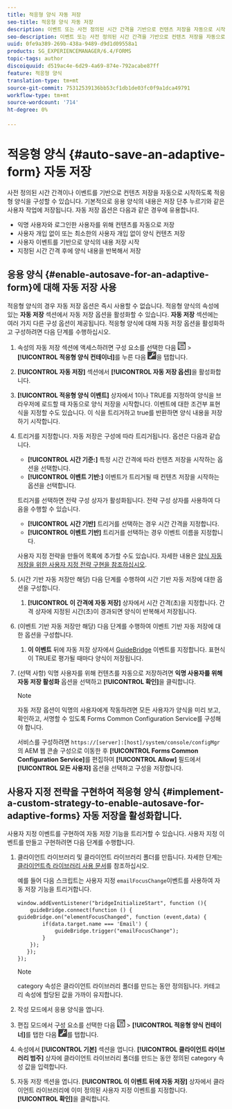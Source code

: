 ```yaml
---
title: 적응형 양식 자동 저장
seo-title: 적응형 양식 자동 저장
description: 이벤트 또는 사전 정의된 시간 간격을 기반으로 컨텐츠 저장을 자동으로 시작하도록 적응형 양식을 구성할 수 있습니다
seo-description: 이벤트 또는 사전 정의된 시간 간격을 기반으로 컨텐츠 저장을 자동으로 시작하도록 적응형 양식을 구성할 수 있습니다
uuid: 0fe9a389-269b-438a-9489-d9d1d09558a1
products: SG_EXPERIENCEMANAGER/6.4/FORMS
topic-tags: author
discoiquuid: d519ac4e-6d29-4a69-874e-792acabe87ff
feature: 적응형 양식
translation-type: tm+mt
source-git-commit: 75312539136bb53cf1db1de03fc0f9a1dca49791
workflow-type: tm+mt
source-wordcount: '714'
ht-degree: 0%

---
```



# 적응형 양식 {#auto-save-an-adaptive-form} 자동 저장

사전 정의된 시간 간격이나 이벤트를 기반으로 컨텐츠 저장을 자동으로 시작하도록 적응형 양식을 구성할 수 있습니다. 기본적으로 응용 양식의 내용은 저장 단추 누르기와 같은 사용자 작업에 저장됩니다. 자동 저장 옵션은 다음과 같은 경우에 유용합니다.

* 익명 사용자와 로그인한 사용자를 위해 컨텐츠를 자동으로 저장
* 사용자 개입 없이 또는 최소한의 사용자 개입 없이 양식 컨텐츠 저장
* 사용자 이벤트를 기반으로 양식의 내용 저장 시작
* 지정된 시간 간격 후에 양식 내용을 반복해서 저장

## 응용 양식 {#enable-autosave-for-an-adaptive-form}에 대해 자동 저장 사용

적응형 양식의 경우 자동 저장 옵션은 즉시 사용할 수 없습니다. 적응형 양식의 속성에 있는 **자동 저장** 섹션에서 자동 저장 옵션을 활성화할 수 있습니다. **자동 저장** 섹션에는 여러 가지 다른 구성 옵션이 제공됩니다. 적응형 양식에 대해 자동 저장 옵션을 활성화하고 구성하려면 다음 단계를 수행하십시오.

1. 속성의 자동 저장 섹션에 액세스하려면 구성 요소를 선택한 다음 ![필드 수준](assets/field-level.png) > **[!UICONTROL 적응형 양식 컨테이너]**&#x200B;를 누른 다음 ![cmppr](assets/cmppr.png)을 탭합니다.
1. **[!UICONTROL 자동 저장]** 섹션에서 **[!UICONTROL 자동 저장 옵션]**&#x200B;을 활성화합니다.
1. **[!UICONTROL 적응형 양식 이벤트]** 상자에서 1이나 TRUE를 지정하여 양식을 브라우저에 로드할 때 자동으로 양식 저장을 시작합니다. 이벤트에 대한 조건부 표현식을 지정할 수도 있습니다. 이 식을 트리거하고 true를 반환하면 양식 내용을 저장하기 시작합니다.
1. 트리거를 지정합니다. 자동 저장은 구성에 따라 트리거됩니다. 옵션은 다음과 같습니다.

   * **[!UICONTROL 시간 기준:]** 특정 시간 간격에 따라 컨텐츠 저장을 시작하는 옵션을 선택합니다.
   * **[!UICONTROL 이벤트 기반:]** 이벤트가 트리거될 때 컨텐츠 저장을 시작하는 옵션을 선택합니다.

   트리거를 선택하면 전략 구성 상자가 활성화됩니다. 전략 구성 상자를 사용하여 다음을 수행할 수 있습니다.

   * **[!UICONTROL 시간 기반]** 트리거를 선택하는 경우 시간 간격을 지정합니다.
   * **[!UICONTROL 이벤트 기반]** 트리거를 선택하는 경우 이벤트 이름을 지정합니다.

   사용자 지정 전략을 만들어 목록에 추가할 수도 있습니다. 자세한 내용은 [양식 자동 저장을 위한 사용자 지정 전략 구현을 참조하십시오](/help/forms/using/auto-save-an-adaptive-form.md#p-implement-a-custom-strategy-to-enable-autosave-for-adaptive-forms-p).

1. (시간 기반 자동 저장만 해당) 다음 단계를 수행하여 시간 기반 자동 저장에 대한 옵션을 구성합니다.

   1. **[!UICONTROL 이 간격에 자동 저장]** 상자에서 시간 간격(초)을 지정합니다. 간격 상자에 지정된 시간(초)이 경과되면 양식이 반복해서 저장됩니다.

1. (이벤트 기반 자동 저장만 해당) 다음 단계를 수행하여 이벤트 기반 자동 저장에 대한 옵션을 구성합니다.

   1. **이 이벤트** 뒤에 자동 저장 상자에서 [GuideBridge](https://helpx.adobe.com/aem-forms/6/javascript-api/GuideBridge.html) 이벤트를 지정합니다. 표현식이 TRUE로 평가될 때마다 양식이 저장됩니다.

1. (선택 사항) 익명 사용자를 위해 컨텐츠를 자동으로 저장하려면 **익명 사용자를 위해 자동 저장 활성화** 옵션을 선택하고 **[!UICONTROL 확인]**&#x200B;을 클릭합니다.

   >[!NOTE]
   >
   >자동 저장 옵션이 익명의 사용자에게 작동하려면 모든 사용자가 양식을 미리 보고, 확인하고, 서명할 수 있도록 Forms Common Configuration Service를 구성해야 합니다.
   >
   >서비스를 구성하려면 `https://[server]:[host]/system/console/configMgr`의 AEM 웹 콘솔 구성으로 이동한 후 **[!UICONTROL Forms Common Configuration Service]**&#x200B;를 편집하여 **[!UICONTROL Allow]** 필드에서 **[!UICONTROL 모든 사용자]** 옵션을 선택하고 구성을 저장합니다.

## 사용자 지정 전략을 구현하여 적응형 양식 {#implement-a-custom-strategy-to-enable-autosave-for-adaptive-forms} 자동 저장을 활성화합니다.

사용자 지정 이벤트를 구현하여 자동 저장 기능을 트리거할 수 있습니다. 사용자 지정 이벤트를 만들고 구현하려면 다음 단계를 수행합니다.

1. 클라이언트 라이브러리 및 클라이언트 라이브러리 폴더를 만듭니다. 자세한 단계는 [클라이언트측 라이브러리 사용 문서](/help/sites-developing/clientlibs.md)를 참조하십시오.

   예를 들어 다음 스크립트는 사용자 지정 `emailFocusChange`이벤트를 사용하여 자동 저장 기능을 트리거합니다.

   ```
   window.addEventListener("bridgeInitializeStart", function (){   
       guideBridge.connect(function () { guideBridge.on("elementFocusChanged", function (event,data) { 
           if(data.target.name === 'Email') {
               guideBridge.trigger("emailFocusChange");
           }
       });
      });
   });
   ```

   >[!NOTE]
   >
   >category 속성은 클라이언트 라이브러리 폴더를 만드는 동안 정의됩니다. 카테고리 속성에 할당된 값을 가까이 유지합니다.

1. 작성 모드에서 응용 양식을 엽니다.

1. 편집 모드에서 구성 요소를 선택한 다음 ![필드 수준](assets/field-level.png) > **[!UICONTROL 적응형 양식 컨테이너]**&#x200B;를 탭한 다음 ![cmppr](assets/cmppr.png)를 탭합니다.
1. 속성에서 **[!UICONTROL 기본]** 섹션을 엽니다. **[!UICONTROL 클라이언트 라이브러리 범주]** 상자에 클라이언트 라이브러리 폴더를 만드는 동안 정의된 category 속성 값을 입력합니다.
1. 자동 저장 섹션을 엽니다. **[!UICONTROL 이 이벤트 뒤에 자동 저장]** 상자에서 클라이언트 라이브러리에 이미 정의된 사용자 지정 이벤트를 지정합니다. **[!UICONTROL 확인]**&#x200B;을 클릭합니다.

